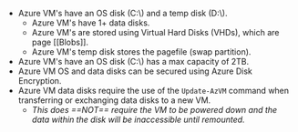 - Azure VM's have an OS disk (C:\\) and a temp disk (D:\\).
	- Azure VM's have 1+ data disks.
	- Azure VM's are stored using Virtual Hard Disks (VHDs), which are page [[Blobs]].
	- Azure VM's temp disk stores the pagefile (swap partition).
- Azure VM's have an OS disk (C:\\) has a max capacity of 2TB.
- Azure VM OS and data disks can be secured using Azure Disk Encryption.
- Azure VM data disks require the use of the `Update-AzVM` command when transferring or exchanging data disks to a new VM.
	- *This does ==NOT== require the VM to be powered down and the data within the disk will be inaccessible until remounted.*